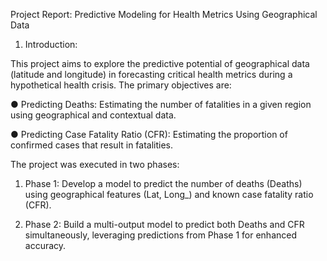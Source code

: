 Project Report: Predictive Modeling for Health Metrics
Using Geographical Data


1. Introduction:


This project aims to explore the predictive potential of geographical data (latitude and
longitude) in forecasting critical health metrics during a hypothetical health crisis. The
primary objectives are:


● Predicting Deaths: Estimating the number of fatalities in a given region using
geographical and contextual data.


● Predicting Case Fatality Ratio (CFR): Estimating the proportion of confirmed cases
that result in fatalities.


The project was executed in two phases:


1. Phase 1: 
Develop a model to predict the number of deaths (Deaths) using
geographical features (Lat, Long_) and known case fatality ratio (CFR).


2. Phase 2:
 Build a multi-output model to predict both Deaths and CFR simultaneously,
leveraging predictions from Phase 1 for enhanced accuracy.
